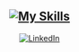<div align="center">

  [![My Skills](https://skillicons.dev/icons?i=js,ts,react,cs,dotnet,postgres&theme=dark)](https://www.linkedin.com/in/samubrreto/)
  ---
  [![LinkedIn](https://img.shields.io/badge/linkedin-%230077B5.svg?style=for-the-badge&logo=linkedin&logoColor=white)](https://www.linkedin.com/in/samubrreto/)

  
</div>
